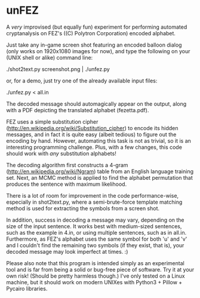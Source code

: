 unFEZ
========

A *very* improvised (but equally fun) experiment for performing
automated cryptanalysis on FEZ's ((C) Polytron Corporation)
encoded alphabet.

Just take any in-game screen shot featuring an encoded balloon
dialog (only works on 1920x1080 images for now), and type the
following on your (UNIX shell or alike) command line:

./shot2text.py screenshot.png | ./unfez.py

or, for a demo, just try one of the already available input files:

./unfez.py < all.in

The decoded message should automagically appear on the output,
along with a PDF depicting the translated alphabet
(fezetta.pdf).

FEZ uses a simple substitution cipher
(http://en.wikipedia.org/wiki/Substitution_cipher) to encode its
hidden messages, and in fact it is quite easy (albeit tedious) to
figure out the encoding by hand.  However, automating this task is
not as trivial, so it is an interesting programming challenge.
Plus, with a few changes, this code should work with *any*
substitution alphabets!

The decoding algorithm first constructs a 4-gram
(http://en.wikipedia.org/wiki/Ngram) table from an English language
training set. Next, an MCMC method is applied to find the alphabet
permutation that produces the sentence with maximum likelihood.

There is a lot of room for improvement in the code
performance-wise, especially in shot2text.py, where a
semi-brute-force template matching method is used for extracting
the symbols from a screen shot.

In addition, success in decoding a message may vary, depending on
the size of the input sentence. It works best with medium-sized
sentences, such as the example in 4.in, or using multiple
sentences, such as in all.in.  Furthermore, as FEZ's alphabet uses
the same symbol for both 'u' and 'v' and I couldn't find the
remaining two symbols (if they exist, that is), your decoded
message may look imperfect at times. :)

Please also note that this program is intended simply as an
experimental tool and is far from being a solid or bug-free piece
of software. Try it at your own risk! (Should be pretty harmless
though.) I've only tested on a Linux machine, but it should work
on modern UNIXes with Python3 + Pillow + Pycairo libraries.
